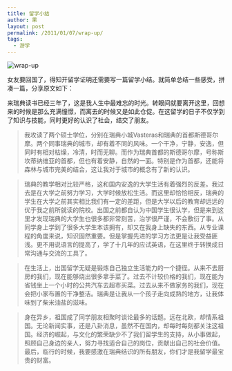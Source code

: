 ```yaml
---
title: 留学小结
author: 果
layout: post
permalink: /2011/01/07/wrap-up/
tags:
  - 游学
---
```

![wrap-up](http://lh6.ggpht.com/_8QVjn5bCEU4/TTTkATec9PI/AAAAAAAAbtA/EcHOXKt4qoU/s400/DSC_0150.jpg)

女友要回国了，得知开留学证明还需要写一篇留学小结。就简单总结一些感受，拼凑一篇，分享原文如下：

来瑞典读书已经三年了，这是我人生中最难忘的时光。转眼间就要离开这里，回想来的时候是那么充满憧憬，而离去的时候又是如此仓促。在这留学的日子不仅学到了知识与技能，同时更好的认识了社会，结交了朋友。

>我攻读了两个硕士学位，分别在瑞典小城Vasteras和瑞典的首都斯德哥尔摩。两个同事瑞典的城市，却有着不同的风味。一个干净，宁静，安逸，但同时有相对枯燥，冷清，时而无聊。而作为瑞典首都的斯德哥尔摩，号称斯坎蒂纳维亚的首都，但也有着安静，自然的一面。特别是作为首都，还能将森林与城市完美的结合，这让我对于城市的概念有了新的认识。

>瑞典的教学相对比较严格，这和国内安逸的大学生活有着强烈的反差。我过去是在大学之前努力学习，大学时候放松生活。而这里却恰恰相反，瑞典的学生在大学之前其实相比我们有一定的差距，但是大学以后的教育却远远的优于我之前所就读的院校。出国之前都自认为中国学生很认学，但是来到这里才发现瑞典的大学生也很多都非常刻苦，治学很严谨，不会敷衍了事。从同学身上学到了很多大学生本该拥有，却又在我身上缺失的东西。从专业课程的角度来说，知识固然重要。但是掌握先进的学习方法更是让我受益匪浅。更不用说语言的提高了，学了十几年的应试英语，在这里终于转换成日常沟通与交流的工具了。

>在生活上，出国留学无疑是锻炼自己独立生活能力的一个捷径。从来不去厨房的我们，现在能够烧出很多拿手菜了。过去不计较价格的我们，现在能为省钱坐上一个小时的公共汽车去超市买菜。过去从来不做家务的我们，现在会把小家布置的干净整洁。瑞典是让我从一个孩子走向成熟的地方，让我体味到了柴米油盐的滋味。

>身在异乡，祖国成了同学朋友相聚时谈论最多的话题。远在北欧，却情系祖国。无论新闻实事，还是八卦消息，虽然不在国内，却每时每刻都关注这祖国。经济的崛起，与文化的繁荣缺少不了我们留学生的支持，从小事做起，照顾自己身边的亲人，努力寻找适合自己的岗位，贡献出自己的社会价值。最后，临行的时候，我要感激在瑞典结识的所有朋友，你们才是我留学最宝贵的财富。